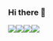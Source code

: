 ### Hi there 👋

<img src="https://img.shields.io/badge/JavaScript-black ?style=for-the-badge&logo=JavaScript&logoColor=ЦВЕТ ЛОГОТИПА"/><img src="https://img.shields.io/badge/JavaScript-black ?style=for-the-badge&logo=JavaScript&logoColor=ЦВЕТ ЛОГОТИПА"/><img src="https://img.shields.io/badge/JavaScript-black ?style=for-the-badge&logo=JavaScript&logoColor=ЦВЕТ ЛОГОТИПА"/><img src="https://img.shields.io/badge/JavaScript-black ?style=for-the-badge&logo=JavaScript&logoColor=ЦВЕТ ЛОГОТИПА"/>

